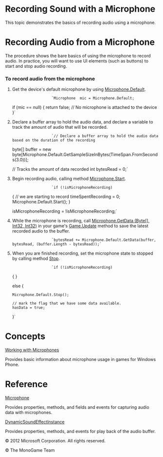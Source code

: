 

# Recording Sound with a Microphone

This topic demonstrates the basics of recording audio using a microphone.

# Recording Audio from a Microphone

The procedure shows the bare basics of using the microphone to record audio. In practice, you will want to use UI elements (such as buttons) to start and stop audio recording.

### To record audio from the microphone

1.  Get the device's default microphone by using [Microphone.Default](P_MXFA_Microphone_Default.md).
    
                          `Microphone  mic = Microphone.Default;
    if (mic == null)
    {
       return false; // No microphone is attached to the device
    }`
                        
    
2.  Declare a buffer array to hold the audio data, and declare a variable to track the amount of audio that will be recorded.
    
                          `// Declare a buffer array to hold the audio data based on the duration of the recording
    byte[] buffer = new byte[Microphone.Default.GetSampleSizeInBytes(TimeSpan.FromSeconds(3.0))];
    
    // Tracks the amount of data recorded
    int bytesRead = 0;` 
                        
    
3.  Begin recording audio, calling method [Microphone.Start](M_MXFA_Microphone_Start.md).
    
                          `if (!isMicrophoneRecording)
    {
        // we are starting to record
        timeSpentRecording = 0;                
        Microphone.Default.Start();
    }
    
    isMicrophoneRecording = !isMicrophoneRecording;`
                        
    
4.  While the microphone is recording, call [Microphone.GetData (Byte\[\], Int32, Int32)](M_MXFA_Microphone_8B8BD934_GetData.md) in your game's [Game.Update](M_Microsoft_Xna_Framework_Game_Update.md) method to save the latest recorded audio to the buffer.
    
                          `bytesRead += Microphone.Default.GetData(buffer, bytesRead, (buffer.Length - bytesRead));`
                        
    
5.  When you are finished recording, set the microphone state to stopped by calling method [Stop](M_MXFA_Microphone_Stop.md).
    
                          `if (!isMicrophoneRecording)
    {
    }
    
    else
    {
    
        Microphone.Default.Stop();                
        
        // mark the flag that we have some data available.
        hasData = true;
    }`
                        
    

# Concepts

[Working with Microphones](Audio_Microphone_XNA.md)

Provides basic information about microphone usage in games for Windows Phone.

# Reference

[Microphone](T_MXFA_Microphone.md)

Provides properties, methods, and fields and events for capturing audio data with microphones.

[DynamicSoundEffectInstance](T_MXFA_DynamicSoundEffectInstance.md)

Provides properties, methods, and events for play back of the audio buffer.

© 2012 Microsoft Corporation. All rights reserved.  

© The MonoGame Team